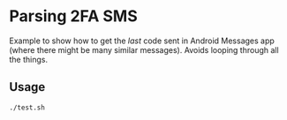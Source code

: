 # Parsing 2FA SMS

Example to show how to get the _last_ code sent in Android Messages app (where there might be many similar messages). Avoids looping through all the things.

## Usage

```bash
./test.sh
```
